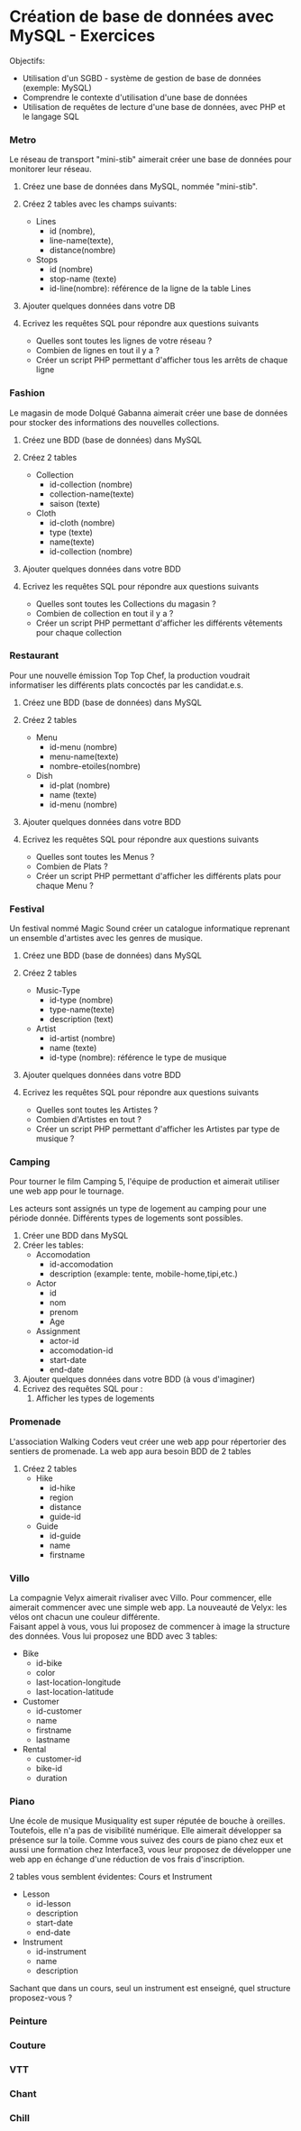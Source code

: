 # Création de base de données avec MySQL - Exercices

Objectifs:
- Utilisation d'un SGBD - système de gestion de base de données (exemple: MySQL)
- Comprendre le contexte d'utilisation d'une base de données 
- Utilisation de requêtes de lecture d'une base de données, avec PHP et le langage SQL 

### Metro

Le réseau de transport "mini-stib" aimerait créer une base de données pour monitorer leur réseau. 

1. Créez une base de données dans MySQL, nommée "mini-stib".  
2. Créez 2 tables avec les champs suivants: 
   - Lines
     - id (nombre), 
     - line-name(texte),
     - distance(nombre)
   - Stops
     - id (nombre)
     - stop-name (texte)
     - id-line(nombre): référence de la ligne de la table Lines

3. Ajouter quelques données dans votre DB
4. Ecrivez les requêtes SQL pour répondre  aux questions suivants
   - Quelles sont toutes les lignes de votre réseau ? 

   <!-- SELECT * FROM `line`  -->


   - Combien de lignes en tout il y a ? 
   
   <!-- SELECT * FROM `line` WHERE 1 -->
   
   - Créer un script PHP permettant d'afficher tous les arrêts de chaque ligne 

   <!-- SELECT *
   FROM line, stop   
   WHERE line.id = stop.id_line;  -->



### Fashion

Le magasin de mode Dolqué Gabanna aimerait créer une base de données pour stocker des informations des nouvelles collections.


1. Créez une BDD (base de données) dans MySQL
2. Créez 2 tables 
   -  Collection 
      -  id-collection (nombre)
      -  collection-name(texte)
      -  saison (texte)
   -  Cloth
      -  id-cloth (nombre)
      -  type (texte) 
      -  name(texte)
      -  id-collection (nombre)

3. Ajouter quelques données dans votre BDD
4. Ecrivez les requêtes SQL pour répondre  aux questions suivants
   - Quelles sont toutes les Collections du magasin ? 
   - Combien de collection en tout il y a ? 
   - Créer un script PHP permettant d'afficher les différents vêtements pour chaque collection   


### Restaurant

Pour une nouvelle émission Top Top Chef, la production voudrait informatiser les différents plats concoctés par les candidat.e.s. 


1. Créez une BDD (base de données) dans MySQL
2. Créez 2 tables 
   -  Menu 
      -  id-menu (nombre)
      -  menu-name(texte)
      -  nombre-etoiles(nombre)
   -  Dish
      -  id-plat (nombre)
      -  name (texte) 
      -  id-menu (nombre)

3. Ajouter quelques données dans votre BDD
4. Ecrivez les requêtes SQL pour répondre  aux questions suivants
   - Quelles sont toutes les Menus ? 
   - Combien de Plats ? 
   - Créer un script PHP permettant d'afficher les différents plats pour chaque Menu ?  

### Festival 

Un festival nommé Magic Sound créer un catalogue informatique reprenant un ensemble d'artistes avec les genres de musique.  


1. Créez une BDD (base de données) dans MySQL
2. Créez 2 tables 
   -  Music-Type
      -  id-type (nombre)
      -  type-name(texte)
      -  description (text)
   -  Artist
      -  id-artist (nombre)
      -  name (texte) 
      -  id-type (nombre): référence le type de musique

3. Ajouter quelques données dans votre BDD
4. Ecrivez les requêtes SQL pour répondre  aux questions suivants
   - Quelles sont toutes les Artistes ? 
   - Combien d'Artistes en tout ? 
   - Créer un script PHP permettant d'afficher les Artistes par type de musique ?  


### Camping

Pour tourner le film Camping 5, l'équipe de production et aimerait utiliser une web app pour le tournage. 

Les acteurs sont assignés un type de logement au camping pour une période donnée. Différents types de logements 
sont possibles. 

   1. Créer une BDD dans MySQL
   2. Créer les tables:
        - Accomodation
          - id-accomodation
          - description (example: tente, mobile-home,tipi,etc.)
        - Actor
          - id
          - nom
          - prenom
          - Age
        - Assignment
          - actor-id
          - accomodation-id
          - start-date
          - end-date
   3. Ajouter quelques données dans votre BDD (à vous d'imaginer)
   4. Ecrivez des requêtes SQL pour :
         1. Afficher les types de logements
   

### Promenade

L'association Walking Coders veut créer une web app pour répertorier des sentiers de promenade. 
La web app aura besoin BDD de 2 tables  

1. Créez 2 tables 
   -  Hike
      -  id-hike
      -  region 
      -  distance
      -  guide-id
   -  Guide
      -  id-guide
      -  name
      -  firstname


### Villo

La compagnie Velyx aimerait rivaliser avec Villo. Pour commencer, elle aimerait commencer avec une simple web app. La nouveauté de Velyx: les vélos ont chacun une couleur différente.  
Faisant appel à vous, vous lui proposez de commencer à image la structure des données. 
Vous lui proposez une BDD avec 3 tables: 

   - Bike
     - id-bike
     - color 
     - last-location-longitude
     - last-location-latitude
   - Customer
     - id-customer
     - name
     - firstname
     - lastname
   - Rental
     - customer-id
     - bike-id
     - duration

### Piano

Une école de musique Musiquality est super réputée de bouche à oreilles. Toutefois, elle n'a pas de visibilité numérique. Elle aimerait développer sa présence sur la toile. 
Comme vous suivez des cours de piano chez eux et aussi une formation chez Interface3, vous leur proposez de développer une web app en échange d'une réduction de vos frais d'inscription.

2 tables vous semblent évidentes: Cours et Instrument

- Lesson
  - id-lesson
  - description
  - start-date
  - end-date
- Instrument
  - id-instrument
  - name
  - description

Sachant que dans un cours, seul un instrument est enseigné, quel structure proposez-vous ? 


### Peinture 

### Couture

### VTT 

### Chant 

### Chill
